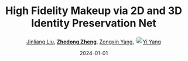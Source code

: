 ---
title: "High Fidelity Makeup via 2D and 3D Identity Preservation Net"
collection: publications
permalink: /publication/High-Fid2024
date: 2024-01-01
doi: 10.1145/3656475
oral: 
keywords: 3d identity preservation, 3d identity, 2d 3d identity, 
venue: 'ACM Transactions on Multimedia Computing, Communications, and Applications (TOMM)'
author: '<a href="https://zdzheng.xyz/authors/Jinliang-Liu" class="author">Jinliang Liu</a>, <strong><a href="https://zdzheng.xyz/authors/Zhedong-Zheng" class="author">Zhedong Zheng</a></strong>, <a href="https://zdzheng.xyz/authors/Zongxin-Yang" class="author">Zongxin Yang</a>, <a href="https://zdzheng.xyz/authors/Yi-Yang" class="author"> <img src= "https://zdzheng.xyz/coauthors/yi-yang.jpeg" alt="yi-yang" style="border-radius: 50%; height:20px; width:20px">Yi Yang</a>'
sqlauthor: '{"@type": "Person","name": "Jinliang Liu"}, {"@type": "Person","name": "Zhedong Zheng"}, {"@type": "Person","name": "Zongxin Yang"}, {"@type": "Person","name": "Yi Yang"}'
citation: ' Jinliang Liu,  Zhedong Zheng,  Zongxin Yang,  Yi Yang, &quot;High Fidelity Makeup via 2D and 3D Identity Preservation Net.&quot; ACM TOMM, 2024. DOI: 10.1145/3656475'
pub_year: '2024'
bib: >
    @article{liu2024high,<br>author = "Liu, Jinliang and Zheng, Zhedong and Yang, Zongxin and Yang, Yi",<br>title = "High Fidelity Makeup via 2D and 3D Identity Preservation Net",<br>journal = "ACM TOMM",<br>doi = "10.1145/3656475",<br>year = "2024"
    }

---